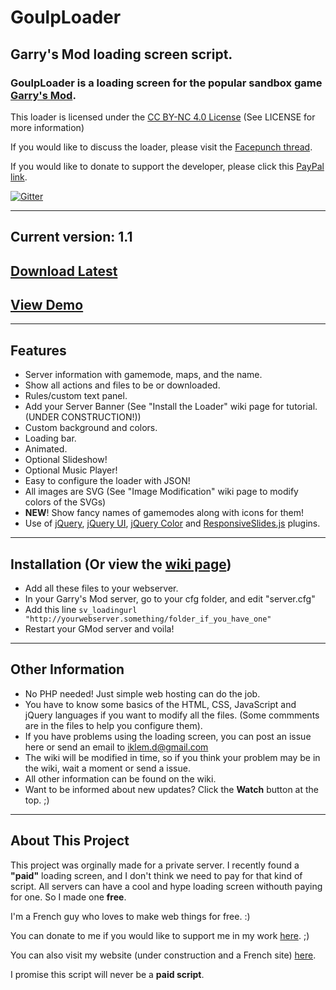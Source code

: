 # GoulpLoader
## Garry's Mod loading screen script.

### GoulpLoader is a loading screen for the popular sandbox game [Garry's Mod](http://www.garrysmod.com/).

This loader is licensed under the [CC BY-NC 4.0 License](http://creativecommons.org/licenses/by-nc/4.0/) (See LICENSE for more information)

If you would like to discuss the loader, please visit the [Facepunch thread](http://facepunch.com/showthread.php?t=1417046).

If you would like to donate to support the developer, please click this [PayPal link](https://www.paypal.com/cgi-bin/webscr?cmd=_s-xclick&hosted_button_id=WAAU3DKXJXFR6).

[![Gitter](https://badges.gitter.im/Join%20Chat.svg)](https://gitter.im/iKlem/GoulpLoader?utm_source=badge&utm_medium=badge&utm_campaign=pr-badge&utm_content=badge)

---
## Current version: 1.1
## [Download Latest](https://github.com/Multigaming-community/GoulpLoader/releases/latest)
## [View Demo](http://zorf.me/s/goulploader/)


---
## Features
* Server information with gamemode, maps, and the name.
* Show all actions and files to be or downloaded.
* Rules/custom text panel.
* Add your Server Banner (See "Install the Loader" wiki page for tutorial. (UNDER CONSTRUCTION!))
* Custom background and colors.
* Loading bar.
* Animated.
* Optional Slideshow!
* Optional Music Player!
* Easy to configure the loader with JSON!
* All images are SVG (See "Image Modification" wiki page to modify colors of the SVGs)
* __NEW__! Show fancy names of gamemodes along with icons for them!
* Use of [jQuery](http://jquery.com/), [jQuery UI](http://jqueryui.com/), [jQuery Color](https://github.com/jquery/jquery-color) and [ResponsiveSlides.js](http://responsiveslides.com/) plugins.


---
## Installation (Or view the [wiki page](https://github.com/iKlem/GoulpLoader/wiki))
* Add all these files to your webserver.
* In your Garry's Mod server, go to your cfg folder, and edit "server.cfg"
* Add this line `sv_loadingurl "http://yourwebserver.something/folder_if_you_have_one"`
* Restart your GMod server and voila!

---
## Other Information
* No PHP needed! Just simple web hosting can do the job.
* You have to know some basics of the HTML, CSS, JavaScript and jQuery languages if you want to modify all the files. (Some commments are in the files to help you configure them).
* If you have problems using the loading screen, you can post an issue here or send an email to [iklem.d@gmail.com](sendto:iklem.d@gmail.com)
* The wiki will be modified in time, so if you think your problem may be in the wiki, wait a moment or send a issue.
* All other information can be found on the wiki.
* Want to be informed about new updates? Click the **Watch** button at the top. ;)

---
## About This Project
This project was orginally made for a private server. I recently found a **"paid"** loading screen, and I don't think we need to pay for that kind of script. All servers can have a cool and hype loading screen withouth paying for one. So I made one **free**.

I'm a French guy who loves to make web things for free. :)

You can donate to me if you would like to support me in my work [here](https://www.paypal.com/cgi-bin/webscr?cmd=_s-xclick&hosted_button_id=WAAU3DKXJXFR6). ;)

You can also visit my website (under construction and a French site) [here](http://iklem.livehost.fr).

I promise this script will never be a **paid script**.
